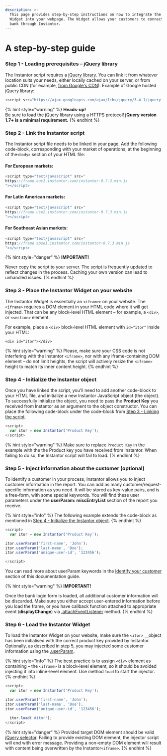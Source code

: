 ```yaml
---
description: >-
  This page provides step-by-step instructions on how to integrate the Instantor
  Widget into your webpage. The Widget allows your customers to connect to their
  bank through Instantor.
---
```


# A step-by-step guide

### Step 1 - Loading **prerequisites** – jQuery library

The Instantor script requires a [jQuery library](http://jquery.com/). You can link it from whatever location suits your needs, either locally cached on your server, or from public CDN \(for example, [from Google's CDN](https://ajax.googleapis.com/ajax/libs/jquery/1.8.3/jquery.min.js)\). Example of Google hosted jQuery library:

```javascript
<script src="https://ajax.googleapis.com/ajax/libs/jquery/3.4.1/jquery.min.js"></script>
```

{% hint style="warning" %}
**Heads-up!**  
Be sure to load the jQuery library using a HTTPS protocol! **jQuery version 1.7+ is a minimal requirement.** 
{% endhint %}

### Step 2 - Link the Instantor script

The Instantor script file needs to be linked in your page. Add the following code-block, corresponding with your market of operations, at the beginning of the`<body>` section of your HTML file:

#### For European markets:

```javascript
<script type="text/javascript" src="
https://frame.euc1.instantor.com/instantor-0.7.3.min.js
"></script>
```

#### For Latin American markets:

```javascript
<script type="text/javascript" src="
https://frame.use2.instantor.com/instantor-0.7.3.min.js
"></script>
```

#### For Southeast Asian markets:

```javascript
<script type="text/javascript" src="
https://frame.apse1.instantor.com/instantor-0.7.3.min.js
"></script>
```

{% hint style="danger" %}
**IMPORTANT!**

Never copy the script to your server. The script is frequently updated to reflect changes in the process. Caching your own version can lead to unhandled issues.
{% endhint %}

### Step 3 - **Place the Instantor Widget on your website**

The Instantor Widget is essentially an `<iframe>` on your website. The `<iframe>` requires a DOM element in your HTML code where it will get injected.  That can be any block-level HTML element – for example, a `<div>`, or `<section>` element. 

For example, place a `<div>` block-level HTML element with  `id="itor"` inside your HTML:

```markup
<div id="itor"></div>
```

{% hint style="warning" %}
Please, make sure your CSS code is not interfering with the Instantor `<iframe>`, nor with any iframe-containing DOM element – do not limit heights, the script will actively resize the `<iframe>` height to match its inner content height.
{% endhint %}

### Step 4 - Initialize the Instantor object

Once you have linked the script, you'll need to add another code-block to your HTML file, and initialize a new Instantor JavaScript object \(the object\). To successfully initialize the object, you need to pass the **Product Key** you received from Instantor as an argument to the object constructor. You can place the following code-block under the code-block from [Step 3 - Linking the script](a-step-by-step-guide.md#step-3-linking-the-script).

```javascript
<script>
  var itor = new Instantor('Product Key');
</script>
```

{% hint style="warning" %}
Make sure to replace `Product Key` in the example with the the Product key you have received from Instantor. When failing to do so, the Instantor script will fail to load.
{% endhint %}

### Step 5 - Inject information about the customer \(optional\)

To identify a customer in your process, Instantor allows you to inject customer information in the report. You can add as many customer/request-specific information as you need. It will be stored as key-value pairs, and is a free-form, with some special keywords. You will find these user parameters under the **userParam: miscEntryList** section of the report you receive.

{% hint style="info" %}
The following example extends the code-block as mentioned in [Step 4 - Initialize the Instantor object](a-step-by-step-guide.md#step-4-initialize-the-instantor-object).
{% endhint %}

```javascript
<script>
  var itor = new Instantor('Product Key');

itor.userParam('first-name', 'John');
itor.userParam('last-name', 'Doe');
itor.userParam('unique-user-id', '123456');

</script>
```

You can read more about userParam keywords in the [Identify your customer](../javascript-api/.userparam.md) section of this documentation guide.

{% hint style="warning" %}
**IMPORTANT!**

Once the bank login form is loaded, all additional customer information will be discarded. Make sure you either accept user-entered information before you load the frame, or you have callback function attached to appropriate event \(**displayChange**\) via [.attachEventListener](../javascript-api/.attacheventlistener.md) method.
{% endhint %}

### Step 6 - Load the Instantor Widget

To load the Instantor Widget on your website, make sure the `<itor>` __object has been initialised with the correct product key provided by Instantor. Optionally, as described in step 5, you may injected some customer information using the [.userParam](../javascript-api/.userparam.md). 

{% hint style="info" %}
The best practice is to assign `<div>` element as containing – the `<iframe>` is a block-level element, so it should be avoided injecting it into inline-level element. Use method `load` to start the injector. 
{% endhint %}

```javascript
<script>
  var itor = new Instantor('Product Key');

itor.userParam('first-name', 'John');
itor.userParam('last-name', 'Doe');
itor.userParam('unique-user-id', '123456');

  itor.load('#itor');
</script>
```

{% hint style="danger" %}
Provided target DOM element should be valid [jQuery selector](http://api.jquery.com/category/selectors/). Failing to provide existing DOM element, the injector script will end with error message. Providing a non-empty DOM element will result with content being overwritten by the Instantor`<iframe>`.
{% endhint %}



